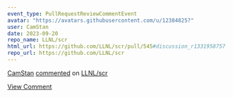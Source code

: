 ```yaml
---
event_type: PullRequestReviewCommentEvent
avatar: "https://avatars.githubusercontent.com/u/12384825?"
user: CamStan
date: 2023-09-20
repo_name: LLNL/scr
html_url: https://github.com/LLNL/scr/pull/545#discussion_r1331958757
repo_url: https://github.com/LLNL/scr
---
```


<a href='https://github.com/CamStan' target='_blank'>CamStan</a> <a href='https://github.com/LLNL/scr/pull/545#discussion_r1331958757' target='_blank'>commented</a> on <a href='https://github.com/LLNL/scr' target='_blank'>LLNL/scr</a>

<a href='https://github.com/LLNL/scr/pull/545#discussion_r1331958757' target='_blank'>View Comment</a>